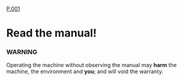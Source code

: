 [P.001](../pict/P.001.svg)

# Read the manual!
### WARNING

Operating the machine without observing the manual may **harm** the machine, the environment and **you**; and will void the warranty.


